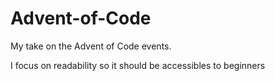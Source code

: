 # Advent-of-Code
My take on the Advent of Code events. 

I focus on readability so it should be accessibles to beginners

